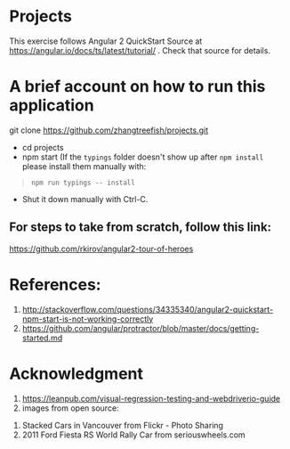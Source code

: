 # Projects

This exercise follows Angular 2 QuickStart Source at
https://angular.io/docs/ts/latest/tutorial/ . Check that source for details.

# A brief account on how to run this application

git clone https://github.com/zhangtreefish/projects.git
* cd projects
* npm start
(If the `typings` folder doesn't show up after `npm install` please install
them manually with:

> `npm run typings -- install`

* Shut it down manually with Ctrl-C.

## For steps to take from scratch, follow this link:
https://github.com/rkirov/angular2-tour-of-heroes

# References:
1. http://stackoverflow.com/questions/34335340/angular2-quickstart-npm-start-is-not-working-correctly
2. https://github.com/angular/protractor/blob/master/docs/getting-started.md


# Acknowledgment
1. https://leanpub.com/visual-regression-testing-and-webdriverio-guide
2. images from open source:
1)	Stacked Cars in Vancouver from Flickr - Photo Sharing
2)	2011 Ford Fiesta RS World Rally Car from seriouswheels.com


